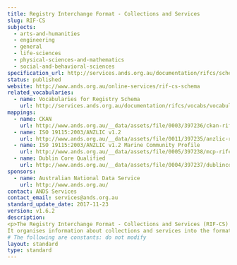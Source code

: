 ```yaml
---
title: Registry Interchange Format - Collections and Services
slug: RIF-CS
subjects:
  - arts-and-humanities
  - engineering
  - general
  - life-sciences
  - physical-sciences-and-mathematics
  - social-and-behavioral-sciences
specification_url: http://services.ands.org.au/documentation/rifcs/schemadocs/registryObjects.html
status: published
website: http://www.ands.org.au/online-services/rif-cs-schema
related_vocabularies:
  - name: Vocabularies for Registry Schema
    url: http://services.ands.org.au/documentation/rifcs/vocabs/vocabularies.html
mappings:
  - name: CKAN
    url: http://www.ands.org.au/__data/assets/file/0003/397236/ckan-rifcs.xml
  - name: ISO 19115:2003/ANZLIC v1.2
    url: http://www.ands.org.au/__data/assets/file/0011/397235/anzlic-rifcs.zip
  - name: ISO 19115:2003/ANZLIC v1.2 Marine Community Profile
    url: http://www.ands.org.au/__data/assets/file/0005/397238/mcp-rifcs.zip
  - name: Dublin Core Qualified
    url: http://www.ands.org.au/__data/assets/file/0004/397237/dublincore-rifcs.zip
sponsors:
  - name: Australian National Data Service
    url: http://www.ands.org.au/
contact: ANDS Services
contact_email: services@ands.org.au
standard_update_date: 2017-11-23
version: v1.6.2
description: 
<p>The Registry Interchange Format - Collections and Services (RIF-CS) schema was developed as a data interchange format for supporting the electronic exchange of collection and service descriptions.
It organises information about collections and services into the format required by the Research Data Australia (RDA) Registry.</p>
# The following are constants: do not modify
layout: standard
type: standard
---
```

